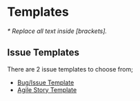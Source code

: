 # Templates

_* Replace all text inside [brackets]._

## Issue Templates <a id="issue-templates"></a>

There are 2 issue templates to choose from;
- [Bug/Issue Template](ISSUE_TEMPLATE.md)
- [Agile Story Template](STORY_TEMPLATE.md)

